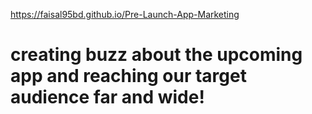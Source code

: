 https://faisal95bd.github.io/Pre-Launch-App-Marketing
# creating buzz about the upcoming app and reaching our target audience far and wide!
